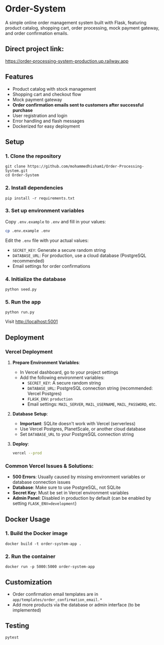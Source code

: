 # Order-System

A simple online order management system built with Flask, featuring product catalog, shopping cart, order processing, mock payment gateway, and order confirmation emails.

## Direct project link:
https://order-processing-system-production.up.railway.app

## Features
- Product catalog with stock management
- Shopping cart and checkout flow
- Mock payment gateway
- **Order confirmation emails sent to customers after successful purchase**
- User registration and login
- Error handling and flash messages
- Dockerized for easy deployment

## Setup

### 1. Clone the repository
```
git clone https://github.com/mohammedhisham1/Order-Processing-System.git
cd Order-System
```

### 2. Install dependencies
```
pip install -r requirements.txt
```

### 3. Set up environment variables
Copy `.env.example` to `.env` and fill in your values:
```bash
cp .env.example .env
```

Edit the `.env` file with your actual values:
- `SECRET_KEY`: Generate a secure random string
- `DATABASE_URL`: For production, use a cloud database (PostgreSQL recommended)
- Email settings for order confirmations

### 4. Initialize the database
```
python seed.py
```

### 5. Run the app
```
python run.py
```
Visit [http://localhost:5001](http://localhost:5001)

## Deployment

### Vercel Deployment

1. **Prepare Environment Variables**:
   - In Vercel dashboard, go to your project settings
   - Add the following environment variables:
     - `SECRET_KEY`: A secure random string
     - `DATABASE_URL`: PostgreSQL connection string (recommended: Vercel Postgres)
     - `FLASK_ENV`: `production`
     - Email settings: `MAIL_SERVER`, `MAIL_USERNAME`, `MAIL_PASSWORD`, etc.

2. **Database Setup**:
   - **Important**: SQLite doesn't work with Vercel (serverless)
   - Use Vercel Postgres, PlanetScale, or another cloud database
   - Set `DATABASE_URL` to your PostgreSQL connection string

3. **Deploy**:
   ```bash
   vercel --prod
   ```

### Common Vercel Issues & Solutions:

- **500 Errors**: Usually caused by missing environment variables or database connection issues
- **Database**: Make sure to use PostgreSQL, not SQLite
- **Secret Key**: Must be set in Vercel environment variables
- **Admin Panel**: Disabled in production by default (can be enabled by setting `FLASK_ENV=development`)

## Docker Usage

### 1. Build the Docker image
```
docker build -t order-system-app .
```

### 2. Run the container
```
docker run -p 5000:5000 order-system-app
```

## Customization
- Order confirmation email templates are in `app/templates/order_confirmation_email.*`
- Add more products via the database or admin interface (to be implemented)

## Testing
```
pytest
```
